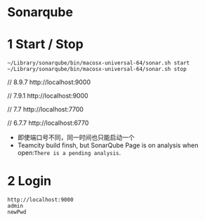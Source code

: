 # Sonarqube

# 1 Start / Stop

```
~/Library/sonarqube/bin/macosx-universal-64/sonar.sh start
~/Library/sonarqube/bin/macosx-universal-64/sonar.sh stop
```

// 8.9.7
http://localhost:9000

// 7.9.1
http://localhost:9000

// 7.7
http://localhost:7700

// 6.7.7
http://localhost:6770

- 即使端口号不同，同一时间也只能启动一个
- Teamcity build finsh, but SonarQube Page is on analysis when open:`There is a pending analysis`.

# 2 Login

```
http://localhost:9000
admin
newPwd
```
